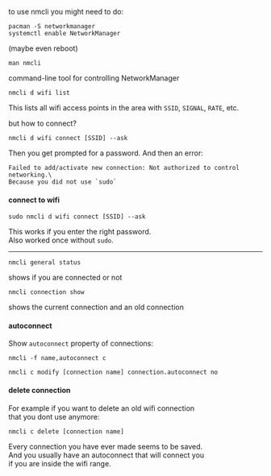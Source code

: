 to use nmcli you might need to do:
```
pacman -S networkmanager
systemctl enable NetworkManager
```
(maybe even reboot)

```
man nmcli
```

command-line tool for controlling NetworkManager

```
nmcli d wifi list
```
This lists all wifi access points in the area with `SSID`, `SIGNAL`, `RATE`, etc.

but how to connect?

```
nmcli d wifi connect [SSID] --ask
```
Then you get prompted for a password. And then an error:
```
Failed to add/activate new connection: Not authorized to control networking.\
Because you did not use `sudo`
```
#### connect to wifi

```
sudo nmcli d wifi connect [SSID] --ask
```
This works if you enter the right password.\
Also worked once without `sudo`.

---

```
nmcli general status
```
shows if you are connected or not

```
nmcli connection show
```
shows the current connection and an old connection

#### autoconnect

Show `autoconnect` property of connections:
```
nmcli -f name,autoconnect c
```

```
nmcli c modify [connection name] connection.autoconnect no
```

#### delete connection

For example if you want to delete an old wifi connection \
that you dont use anymore:
```
nmcli c delete [connection name]
```

Every connection you have ever made seems to be saved.\
And you usually have an autoconnect that will connect you \
if you are inside the wifi range.
